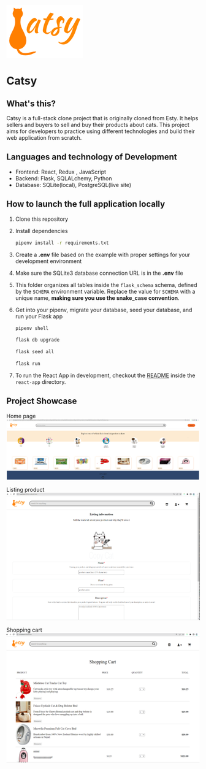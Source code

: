 ![logo](./react-app/src/assets/catsyLogo.png)
# Catsy

## What's this?
Catsy is a full-stack clone project that is originally cloned from Esty. It helps sellers and buyers to sell and buy their products about cats. This project aims for developers to practice using different technologies and build their web application from scratch.


## Languages and technology of Development
- Frontend: React, Redux , JavaScript
- Backend: Flask, SQLALchemy, Python
- Database: SQLite(local), PostgreSQL(live site)



## How to launch the full application locally
1. Clone this repository

2. Install dependencies

      ```bash
      pipenv install -r requirements.txt
      ```

3. Create a **.env** file based on the example with proper settings for your
   development environment

4. Make sure the SQLite3 database connection URL is in the **.env** file

5. This folder organizes all tables inside the `flask_schema` schema, defined
   by the `SCHEMA` environment variable.  Replace the value for
   `SCHEMA` with a unique name, **making sure you use the snake_case
   convention**.

6. Get into your pipenv, migrate your database, seed your database, and run your Flask app

   ```bash
   pipenv shell
   ```

   ```bash
   flask db upgrade
   ```

   ```bash
   flask seed all
   ```

   ```bash
   flask run
   ```

7. To run the React App in development, checkout the [README](./react-app/README.md) inside the `react-app` directory.

## Project Showcase
Home page
![Home page 1](./react-app/src/assets/splash.png)

Listing product
![Home page 2](./react-app/src/assets/info.png)

Shopping cart
![Login page](./react-app/src/assets/shopping.png)


